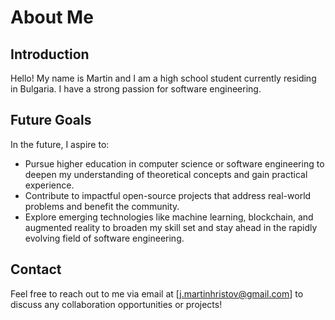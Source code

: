 # About Me

## Introduction
Hello! My name is Martin and I am a high school student currently residing in Bulgaria. I have a strong passion for software engineering.

## Future Goals
In the future, I aspire to:
- Pursue higher education in computer science or software engineering to deepen my understanding of theoretical concepts and gain practical experience.
- Contribute to impactful open-source projects that address real-world problems and benefit the community.
- Explore emerging technologies like machine learning, blockchain, and augmented reality to broaden my skill set and stay ahead in the rapidly evolving field of software engineering.

## Contact
Feel free to reach out to me via email at [j.martinhristov@gmail.com] to discuss any collaboration opportunities or projects!
